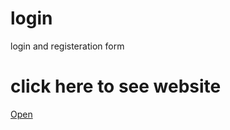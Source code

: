 # login
login and registeration form
# click here to see website 
[Open](https://akhil775.github.io/website/)

